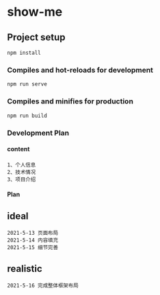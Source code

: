# show-me

## Project setup
```
npm install
```

### Compiles and hot-reloads for development
```
npm run serve
```

### Compiles and minifies for production
```
npm run build
```

### Development Plan

#### content
```
1、个人信息
2、技术情况
3、项目介绍
```

#### Plan
## ideal
```
2021-5-13 页面布局
2021-5-14 内容填充
2021-5-15 细节完善
```

## realistic
```
2021-5-16 完成整体框架布局
```

